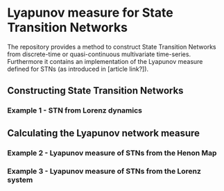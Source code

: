 # Lyapunov measure for State Transition Networks

The repository provides a method to construct State Transition Networks from discrete-time or quasi-continuous multivariate time-series.
Furthermore it contains an implementation of the Lyapunov measure defined for STNs (as introduced in [article link?]). 

## Constructing State Transition Networks


### Example 1 - STN from Lorenz dynamics

## Calculating the Lyapunov network measure

### Example 2 - Lyapunov measure of STNs from the Henon Map

### Example 3 - Lyapunov measure of STNs from the Lorenz system

